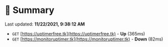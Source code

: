 # 📖 Summary
Last updated: **11/22/2021, 9:38:12 AM**

- `GET` [https://uptimerfree.tk](https://uptimerfree.tk) - **Up** (365ms)
- `GET` [https://monitoruptimer.tk](https://monitoruptimer.tk) - **Down** (82ms)
